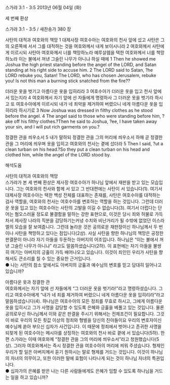 스가랴 3:1 - 3:5 
2013년 06월 04일 (화)

세 번째 환상



스가랴 3:1 - 3:5 / 새찬송가 380 장


사탄의 대적과 여호와의 책망
1 대제사장 여호수아는 여호와의 천사 앞에 섰고 사탄은 그의 오른쪽에 서서 그를 대적하는 것을 여호와께서 내게 보이시니라 2 여호와께서 사탄에게 이르시되 사탄아 여호와께서 너를 책망하노라 예루살렘을 택한 여호와께서 너를 책망하노라 이는 불에서 꺼낸 그슬린 나무가 아니냐 하실 때에
1 Then he showed me Joshua the high priest standing before the angel of the LORD, and Satan standing at his right side to accuse him. 2 The LORD said to Satan, ?he LORD rebuke you, Satan! The LORD, who has chosen Jerusalem, rebuke you! Is not this man a burning stick snatched from the fire??  

더러운 옷을 벗기고 아름다운 옷을 입히리라 
3 여호수아가 더러운 옷을 입고 천사 앞에 서 있는지라 4 여호와께서 자기 앞에 선 자들에게 명령하사 그 더러운 옷을 벗기라 하시고 또 여호수아에게 이르시되 내가 네 죄악을 제거하여 버렸으니 네게 아름다운 옷을 입히리라 하시기로
3 Now Joshua was dressed in filthy clothes as he stood before the angel. 4 The angel said to those who were standing before him, ?ake off his filthy clothes.?Then he said to Joshua, ?ee, I have taken away your sin, and I will put rich garments on you.?  

정결한 관을 씌우소서 
5 내가 말하되 정결한 관을 그의 머리에 씌우소서 하매 곧 정결한 관을 그 머리에 씌우며 옷을 입히고 여호와의 천사는 곁에 섰더라
5 Then I said, ?ut a clean turban on his head.?So they put a clean turban on his head and clothed him, while the angel of the LORD stood by.

해석도움





사탄의 대적과 여호와의 책망  
스가랴가 본 세 번째 환상은 제사장 여호수아가 하나님 앞에서 재판을 받고 있는 모습입니다. 그는 여호와의 천사와 함께 서 있고 그 반대편에는 사탄이 서 있습니다(1). 여기서 대제사장 여호수아는 택한 백성 전체를 대표하는 존재를, 사탄은 여호수아를 대적하는 검사 역할을, 여호와의 천사는 여호수아를 변호하는 역할을 하는 것입니다. 그런데 더러운 옷을 입고 있는 여호수아는 사탄의 고발을 이길 수 없습니다(3). 여기서 더럽다는 단어는 혐오스러울 정도로 불결함을 말하는 강한 표현으로, 이것은 당시 죄와 허물로 가득 차서 제사장 나라의 직분을 감당하기는커녕 수치와 비난거리가 될 수밖에 없었던 이스라엘의 모습을 잘 보여줍니다. 그런데 놀라운 것은 공의로운 재판장이신 하나님께서 두 번이나 사탄을 책망하고 있다는 점입니다(2상). 사실 사탄을 향한 하나님의 책망은 공정한 판결문이 아니라 자기 아들을 두둔하는 아버지의 어조입니다. 하나님은 “이는 불에서 꺼낸 그슬린 나무가 아니냐” 라고도 말씀하셨습니다(2하). 이 표현에는 자기 아들을 불쌍히 여기는 아버지의 긍휼이 가득 배어나오고 있습니다. 이것이 죄인인 우리가 사탄을 향해서도 큰소리를 칠 수 있는 중요한 근거입니다.  
● 나는 사탄의 참소 앞에서도 아버지의 긍휼과 예수님의 변호를 믿고 담대히 일어나고 있습니까? 

아름다운 옷과 정결한 관  
여호와께서는 자기 앞에 선 자들에게 “그 더러운 옷을 벗기라!”라고 명령하셨습니다. 그리고 여호수아에게 “내가 네 죄를 제거하여 버렸으니 네게 아름다운 옷을 입히리라”라고 말씀하셨습니다(4). 하나님은 여호수아의 모든 정죄를 무효로 하시고, 그에게 아름다운 옷을 입히시고 그가 사명을 감당할 수 있도록 은혜와 긍휼을 베풀고 있는 것입니다. 물론 공의로우신 하나님께서 이와 같은 판결을 주시기 위해서는 전제조건이 필요합니다. 그것이 바로 우리의 모든 죗값 이상의 정죄와 형벌을 당신의 친아들이요 우리의 변호자이신 예수님께 쏟아 부으신 십자가 사건입니다. 이 때문에 정죄에서 벗어나고 존귀한 사명을 되찾게 된 여호수아는 메시아를 상징하는 여호와의 천사 바로 곁에 서 있습니다(5하). 한편 스가랴는 이때 여호와께 “정결한 관을 그의 머리에 씌우소서”라고 청원했습니다(5상). 그러자 여호와께서는 즉시 정결한 관을 여호수아의 머리에 씌워 주셨습니다. 형제인 우리가 할 일은 아버지께서 듣기 원하시는 말로 형제를 거드는 것입니다. 이것이 하나님의 자녀의 의무이고, 또한 이러한 말에 효험이 나타나게 되는 것이 하나님 자녀의 특권입니다.  
● 십자가의 은혜를 받은 나는 다른 사람들에게도 은혜가 임할 수 있도록 하나님을 거드는 일을 하고 있습니까?
